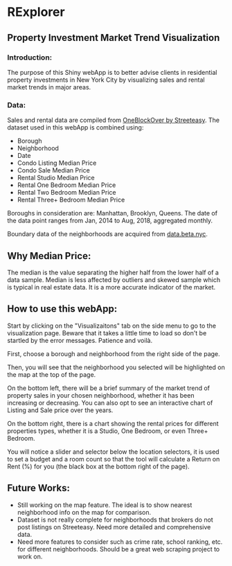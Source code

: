 # RExplorer
## Property Investment Market Trend Visualization

### Introduction:

The purpose of this Shiny webApp is to better advise clients in residential property investments in New York City by visualizing sales and rental market trends in major areas.

### Data:

Sales and rental data are compiled from [OneBlockOver by Streeteasy](https://streeteasy.com/blog/download-data/). The dataset used in this webApp is combined using:

- Borough
- Neighborhood
- Date
- Condo Listing Median Price
- Condo Sale Median Price
- Rental Studio Median Price
- Rental One Bedroom Median Price
- Rental Two Bedroom Median Price
- Rental Three+ Bedroom Median Price

Boroughs in consideration are: Manhattan, Brooklyn, Queens.
The date of the data point ranges from Jan, 2014 to Aug, 2018, aggregated monthly.

Boundary data of the neighborhoods are acquired from [data.beta.nyc](http://data.beta.nyc).

## Why Median Price:

The median is the value separating the higher half from the lower half of a data sample. Median is less affected by outliers and skewed sample which is typical in real estate data. It is a more accurate indicator of the market. 

## How to use this webApp:

Start by clicking on the "Visualizaitons" tab on the side menu to go to the visualization page. Beware that it takes a little time to load so don't be startled by the error messages. Patience and voilà.

First, choose a borough and neighborhood from the right side of the page.

Then, you will see that the neighborhood you selected will be highlighted on the map at the top of the page. 

On the bottom left, there will be a brief summary of the market trend of property sales in your chosen neighborhood, whether it has been increasing or decreasing. You can also opt to see an interactive chart of Listing and Sale price over the years.

On the bottom right, there is a chart showing the rental prices for different properties types, whether it is a Studio, One Bedroom, or even Three+ Bedroom.

You will notice a slider and selector below the location selectors, it is used to set a budget and a room count so that the tool will calculate a Return on Rent (%) for you  (the black box at the bottom right of the page). 

## Future Works:

- Still working on the map feature. The ideal is to show nearest neighborhood info on the map for comparison.
- Dataset is not really complete for neighborhoods that brokers do not post listings on Streeteasy. Need more detailed and comprehensive data.
- Need more features to consider such as crime rate, school ranking, etc. for different neighborhoods. Should be a great web scraping project to work on.